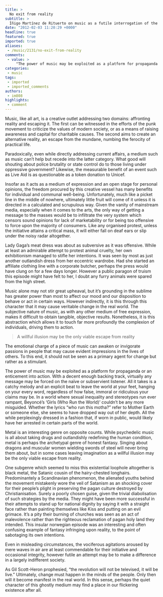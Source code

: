 ```yaml
---
title: >
  No exit from reality
subtitle: >
  Íñigo Martínez de Rituerto on music as a futile interrogation of the state of the world
date: "2012-02-03 11:20:29 +0000"
headline: true
featured: true
imported: true
aliases:
 - /music/2131/no-exit-from-reality
comments:
 - value: >
     "The power of music may be exploited as a platform for propaganda or an enticement into action. With a decent enough backing track, virtually any message may be forced on the naïve or subservient listener." <br>You are right to highlight this as music, from war songs to TV ads melodies, has often been a meaning to control and influence human behavior,,Outstanding third paragraph. As regards "pop music", this genre, if possible to define and fence it, is better understood in the context of "pop culture", "popular culture" or "mass culture" and the tensions with philosophy... ,Wise: You know what you're talking abou!,Dec21 Thanks for helping me to get new thuhgots about computer systems. I also hold the belief that certain of the best ways to keep your laptop in best condition is with a hard plastic-type case, or shell, that suits over the top of one's computer. A majority of these protective gear are model specific since they are made to fit perfectly within the natural casing. You can buy all of them directl
categories:
 - music
tags:
 - imported
 - imported_comments
authors:
 - im808
highlights:
 - comment
---
```


Music, like all art, is a creative outlet addressing two domains: affronting reality and escaping it. The first can be witnessed in the efforts of the punk movement to criticize the values of modern society, or as a means of raising awareness and capital for charitable causes. The second aims to create an alternative reality, an escape from the mundane, numbing the ferocity of practical life.

Paradoxically, even while directly addressing current affairs, a medium such as music can’t help but recede into the latter category. What good will shouting about police brutality or state control do to those living under oppressive government? Likewise, the measurable benefit of an event such as Live Aid is as questionable as a token donation to Unicef.

Insofar as it acts as a medium of expression and an open stage for personal opinions, the freedom procured by this creative vessel has many benefits for individual and communal well-being. Unfortunately, much like a picket line in the middle of nowhere, ultimately little fruit will come of it unless it is directed in a calculated and scrupulous way. Given the vanity of mainstream media, especially when it comes to the arts, the only way of getting a message to the masses would be to infiltrate the very system which censors sound opinions for lack of marketability or for being too offensive to force upon the majority of consumers. Like any organised protest, unless the initiative attains a critical mass, it will either fall on deaf ears or slip under the noisy radar altogether.

Lady Gaga’s meat dress was about as subversive as it was offensive. While at least an admirable attempt to protest animal cruelty, her own exhibitionism managed to stifle her intentions. It was seen by most as just another outlandish dress from her eccentric wardrobe. Had she started an affiliate clothing line with a corporate butcher, perhaps the press would have clung on for a few days longer. However a public paragon of truism this episode might have felt to her, I doubt any furry animals were spared from the high street.

Music alone may not stir great upheaval, but it’s grounding in the sublime has greater power than most to affect our mood and our disposition to behave or act in certain ways. However indirectly, it is this through this character that it may cause veritable change in the real world. The subjective nature of music, as with any other medium of free expression, makes it difficult to obtain tangible, objective results. Nonetheless, it is this abstraction which allows it to touch far more profoundly the complexion of individuals, driving them to action.

> A willful illusion may be the only viable escape from reality

The emotional charge of a piece of music can awaken or invigorate passions in people that may cause evident impressions in the lives of others. To this end, it should not be seen as a primary agent for change but rather as a stimulant.

The power of music may be exploited as a platform for propaganda or an enticement into action. With a decent enough backing track, virtually any message may be forced on the naïve or subservient listener. All it takes is a catchy melody and an explicit beat to leave the world at your feet, hanging on your every word, regardless of how false, immoral or ridiculous your claims may be. In a world where sexual inequality and stereotypes run ever rampant, Beyoncé’s ‘Girls (Who Run the World)’ couldn’t be any more misguided. Whether the lyrics “who run this motha?” refer to Mother Earth or someone else, she seems to have dropped way out of her depth. All the while perplexingly dressed in a fashion that, if worn in public, would likely have her arrested in certain parts of the world.

Metal is an interesting genre on opposite counts. While psychedelic music is all about taking drugs and outlandishly redefining the human condition, metal is perhaps the archetypal genre of honest fantasy. Singing about dragons and muscular women wielding swords of steel will never bring them about, but in some cases leaving imagination as a willful illusion may be the only viable escape from reality.

One subgenre which seemed to miss this existential loophole altogether is black metal, the Satanic cousin of the hairy-chested longhairs. Predominantely a Scandinavian phenomenon, the alienated youths behind the movement mistakenly wore the veil of Satanism as an shocking cover for their people’s plight in preserving the pagan culture destroyed by Christianisation. Surely a poorly chosen guise, given the trivial diabolisation of such strategies by the media. They might have been more successful in their attempts to stand up for national dignity by saying it with a straight face rather than painting themselves like Kiss and putting on an evil grimace. It’s a pity their burning of churches was seen as an act of malevolence rather than the righteous reclamation of pagan holy land they intended. This insular norwegian episode was an interesting and often confusing example of fantasy infringing upon reality, to the point of sabotaging its own intentions.

Even in misleading circumstances, the vociferous agitations aroused by mere waves in air are at least commendable for their initiative and occasional integrity, however futile an attempt may be to make a difference in a largely indifferent society.

As Gil Scott-Heron prophesied, “the revolution will not be televised, it will be live.” Ultimately, change must happen in the minds of the people. Only then will it become manifest in the real world. In this sense, perhaps the quiet character of this ghostly medium may find a place in our flickering existence after all.
